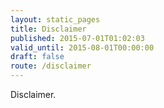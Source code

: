 ```yaml
---
layout: static_pages
title: Disclaimer
published: 2015-07-01T01:02:03
valid_until: 2015-08-01T00:00:00
draft: false
route: /disclaimer
---
```

Disclaimer.